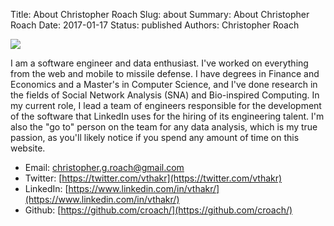 Title: About Christopher Roach
Slug: about
Summary: About Christopher Roach
Date: 2017-01-17
Status: published
Authors: Christopher Roach



<img src="{filename}/images/about_banner.jpg"></img>

I am a software engineer and data enthusiast. I've worked on everything from the web and mobile to missile defense. I have degrees in Finance and Economics and a Master's in Computer Science, and I've done research in the fields of Social Network Analysis (SNA) and Bio-inspired Computing. In my current role, I lead a team of engineers responsible for the development of the software that LinkedIn uses for the hiring of its engineering talent. I'm also the "go to" person on the team for any data analysis, which is my true passion, as you'll likely notice if you spend any amount of time on this website.

-   Email: [christopher.g.roach@gmail.com](mailto:christopher.g.roach@gmail.com)
-   Twitter: [https://twitter.com/vthakr](https://twitter.com/vthakr)
-   LinkedIn: [https://www.linkedin.com/in/vthakr/](https://www.linkedin.com/in/vthakr/)
-   Github: [https://github.com/croach/](https://github.com/croach/)


<!-- ## Curriculum Vitae

### Education

-   **M.S., Computer Science**, Virginia Polytechnic Institute and State University. 2003
-   **B.S., Economics**, West Virginia University. 1998
-   **B.S., Finance**, West Virginia University. 1998

### Experience

-   **O'Reilly Author**, [O'Reilly](http://www.oreilly.com), 2016 - Present
    - Author of the title ["Matplotlib for Developers: Data Visualization and Analysis with Python"](http://shop.oreilly.com/product/0636920045632.do).
-   **Senior Software Engineer**, [LinkedIn](http://www.linkedin.com), 2013 - Present
    - I am the team lead for the group responsible for the creation of the Applicant Tracking System (ATS) for LinkedIn Engineering. My team operates like a startup inside of LinkedIn. We use Agile methods and a tech stack geared towards a fast moving, interactive development cycle. On this team I serve many roles such as that of the technical lead responsible for ensuring the quality and future vision of our software. I also act as a mentor to many of the more junior members of the team. I am also the Python expert for the team where I am always available to answer questions about our tech stack or help out with the design of a feature. Finally, as part of my duties as the tech lead, I've tried to push us towards a more test driven development strategy. To facilitate this approach to development, I created the open source test library Flask-Fixtures (https://pypi.python.org/pypi/Flask-Fixtures).
 -->